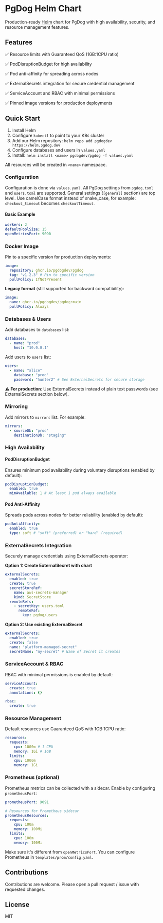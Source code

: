 # PgDog Helm Chart

Production-ready [Helm](https://helm.sh) chart for PgDog with
high availability, security, and resource management features.

## Features

✅ Resource limits with Guaranteed QoS (1GB:1CPU ratio)

✅ PodDisruptionBudget for high availability

✅ Pod anti-affinity for spreading across nodes

✅ ExternalSecrets integration for secure credential management

✅ ServiceAccount and RBAC with minimal permissions

✅ Pinned image versions for production deployments

## Quick Start

1. Install Helm
2. Configure `kubectl` to point to your K8s cluster
3. Add our Helm repository:
   `helm repo add pgdogdev https://helm.pgdog.dev`
4. Configure databases and users in `values.yaml`
5. Install:
   `helm install <name> pgdogdev/pgdog -f values.yaml`

All resources will be created in `<name>` namespace.

### Configuration

Configuration is done via `values.yaml`. All PgDog settings from
`pgdog.toml` and `users.toml` are supported. General settings
(`[general]` section) are top level. Use camelCase format instead
of snake_case, for example: `checkout_timeout` becomes
`checkoutTimeout`.

#### Basic Example

```yaml
workers: 2
defaultPoolSize: 15
openMetricsPort: 9090
```

### Docker Image

Pin to a specific version for production deployments:

```yaml
image:
  repository: ghcr.io/pgdogdev/pgdog
  tag: "v1.2.3" # Pin to specific version
  pullPolicy: IfNotPresent
```

**Legacy format** (still supported for backward compatibility):

```yaml
image:
  name: ghcr.io/pgdogdev/pgdog:main
  pullPolicy: Always
```

### Databases & Users

Add databases to `databases` list:

```yaml
databases:
  - name: "prod"
    host: "10.0.0.1"
```

Add users to `users` list:

```yaml
users:
  - name: "alice"
    database: "prod"
    password: "hunter2" # See ExternalSecrets for secure storage
```

**⚠️ For production**: Use ExternalSecrets instead of plain text
passwords (see ExternalSecrets section below).

### Mirroring

Add mirrors to `mirrors` list. For example:

```yaml
mirrors:
  - sourceDb: "prod"
    destinationDb: "staging"
```

### High Availability

#### PodDisruptionBudget

Ensures minimum pod availability during voluntary disruptions
(enabled by default):

```yaml
podDisruptionBudget:
  enabled: true
  minAvailable: 1 # At least 1 pod always available
```

#### Pod Anti-Affinity

Spreads pods across nodes for better reliability (enabled by
default):

```yaml
podAntiAffinity:
  enabled: true
  type: soft # "soft" (preferred) or "hard" (required)
```

### ExternalSecrets Integration

Securely manage credentials using ExternalSecrets operator:

**Option 1: Create ExternalSecret with chart**

```yaml
externalSecrets:
  enabled: true
  create: true
  secretStoreRef:
    name: aws-secrets-manager
    kind: SecretStore
  remoteRefs:
    - secretKey: users.toml
      remoteRef:
        key: pgdog/users
```

**Option 2: Use existing ExternalSecret**

```yaml
externalSecrets:
  enabled: true
  create: false
  name: "platform-managed-secret"
  secretName: "my-secret" # Name of Secret it creates
```

### ServiceAccount & RBAC

RBAC with minimal permissions is enabled by default:

```yaml
serviceAccount:
  create: true
  annotations: {}

rbac:
  create: true
```

### Resource Management

Default resources use Guaranteed QoS with 1GB:1CPU ratio:

```yaml
resources:
  requests:
    cpu: 1000m # 1 CPU
    memory: 1Gi # 1GB
  limits:
    cpu: 1000m
    memory: 1Gi
```

### Prometheus (optional)

Prometheus metrics can be collected with a sidecar. Enable by
configuring `prometheusPort`:

```yaml
prometheusPort: 9091

# Resources for Prometheus sidecar
prometheusResources:
  requests:
    cpu: 100m
    memory: 100Mi
  limits:
    cpu: 100m
    memory: 100Mi
```

Make sure it's different from `openMetricsPort`. You can configure
Prometheus in `templates/prom/config.yaml`.

## Contributions

Contributions are welcome. Please open a pull request / issue with
requested changes.

## License

MIT
